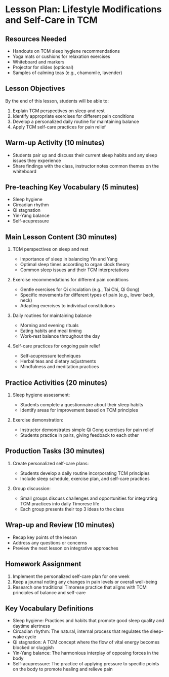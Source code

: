 # Lesson Plan: Lifestyle Modifications and Self-Care in TCM

## Resources Needed
- Handouts on TCM sleep hygiene recommendations
- Yoga mats or cushions for relaxation exercises
- Whiteboard and markers
- Projector for slides (optional)
- Samples of calming teas (e.g., chamomile, lavender)

## Lesson Objectives
By the end of this lesson, students will be able to:
1. Explain TCM perspectives on sleep and rest
2. Identify appropriate exercises for different pain conditions
3. Develop a personalized daily routine for maintaining balance
4. Apply TCM self-care practices for pain relief

## Warm-up Activity (10 minutes)
- Students pair up and discuss their current sleep habits and any sleep issues they experience
- Share findings with the class, instructor notes common themes on the whiteboard

## Pre-teaching Key Vocabulary (5 minutes)
- Sleep hygiene
- Circadian rhythm
- Qi stagnation
- Yin-Yang balance
- Self-acupressure

## Main Lesson Content (30 minutes)
1. TCM perspectives on sleep and rest
   - Importance of sleep in balancing Yin and Yang
   - Optimal sleep times according to organ clock theory
   - Common sleep issues and their TCM interpretations

2. Exercise recommendations for different pain conditions
   - Gentle exercises for Qi circulation (e.g., Tai Chi, Qi Gong)
   - Specific movements for different types of pain (e.g., lower back, neck)
   - Adapting exercises to individual constitutions

3. Daily routines for maintaining balance
   - Morning and evening rituals
   - Eating habits and meal timing
   - Work-rest balance throughout the day

4. Self-care practices for ongoing pain relief
   - Self-acupressure techniques
   - Herbal teas and dietary adjustments
   - Mindfulness and meditation practices

## Practice Activities (20 minutes)
1. Sleep hygiene assessment:
   - Students complete a questionnaire about their sleep habits
   - Identify areas for improvement based on TCM principles

2. Exercise demonstration:
   - Instructor demonstrates simple Qi Gong exercises for pain relief
   - Students practice in pairs, giving feedback to each other

## Production Tasks (30 minutes)
1. Create personalized self-care plans:
   - Students develop a daily routine incorporating TCM principles
   - Include sleep schedule, exercise plan, and self-care practices

2. Group discussion:
   - Small groups discuss challenges and opportunities for integrating TCM practices into daily Timorese life
   - Each group presents their top 3 ideas to the class

## Wrap-up and Review (10 minutes)
- Recap key points of the lesson
- Address any questions or concerns
- Preview the next lesson on integrative approaches

## Homework Assignment
1. Implement the personalized self-care plan for one week
2. Keep a journal noting any changes in pain levels or overall well-being
3. Research one traditional Timorese practice that aligns with TCM principles of balance and self-care

## Key Vocabulary Definitions
- Sleep hygiene: Practices and habits that promote good sleep quality and daytime alertness
- Circadian rhythm: The natural, internal process that regulates the sleep-wake cycle
- Qi stagnation: A TCM concept where the flow of vital energy becomes blocked or sluggish
- Yin-Yang balance: The harmonious interplay of opposing forces in the body
- Self-acupressure: The practice of applying pressure to specific points on the body to promote healing and relieve pain